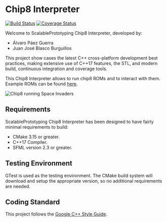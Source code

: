 # Chip8 Interpreter

[![Build Status](https://travis-ci.org/scalableprototyping/chip8.svg?branch=travis)](https://travis-ci.org/scalableprototyping/chip8)
[![Coverage Status](https://coveralls.io/repos/github/scalableprototyping/chip8/badge.svg?branch=travis)](https://coveralls.io/github/scalableprototyping/chip8?branch=travis)

Welcome to ScalablePrototyping Chip8 Interpreter, developed by:

* Álvaro Páez Guerra
* Juan José Blasco Burguillos

This project show cases the latest C++ cross-platform development best 
practices, making extensive use of C++17 features, the STL, and modern build, 
continuous integration and coverage tools. 

This Chip8 Interpreter allows to run chip8 ROMs and to interact with them. Example ROMs can be found 
[here](https://github.com/dmatlack/chip8/tree/master/roms).

![Chip8 running Space Invaders](https://imgur.com/kqwkJlM)

## Requirements ##

ScalablePrototyping Chip8 Interpreter has been designed to have fairly minimal 
requirements to build:

* CMake 3.15 or greater.
* C++17 Compiler.
* SFML version 2.3 or greater. 

## Testing Environment ##

GTest is used as the testing environment. The CMake build system will download and setup the appropriate version, so no additional requirements are needed.

## Coding Standard ## 

This project follows the [Google C++ Style Guide](https://google.github.io/styleguide/cppguide.html).


